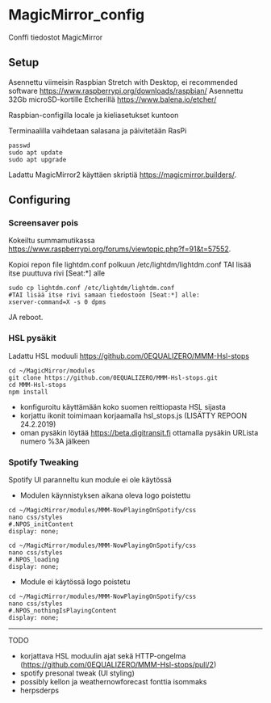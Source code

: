 # MagicMirror_config
Conffi tiedostot MagicMirror

## Setup
Asennettu viimeisin Raspbian Stretch with Desktop, ei recommended software https://www.raspberrypi.org/downloads/raspbian/
Asennettu 32Gb microSD-kortille Etcherillä https://www.balena.io/etcher/

Raspbian-configilla locale ja kieliasetukset kuntoon

Terminaalilla vaihdetaan salasana ja päivitetään RasPi
```
passwd
sudo apt update
sudo apt upgrade 
```

Ladattu MagicMirror2 käyttäen skriptiä https://magicmirror.builders/.

## Configuring

### Screensaver pois

Kokeiltu summamutikassa https://www.raspberrypi.org/forums/viewtopic.php?f=91&t=57552.

Kopioi repon file lightdm.conf polkuun /etc/lightdm/lightdm.conf TAI lisää itse puuttuva rivi [Seat:*] alle
```
sudo cp lightdm.conf /etc/lightdm/lightdm.conf
#TAI lisää itse rivi samaan tiedostoon [Seat:*] alle:
xserver-command=X -s 0 dpms
```
JA reboot.

### HSL pysäkit

Ladattu HSL moduuli https://github.com/0EQUALIZERO/MMM-Hsl-stops
```
cd ~/MagicMirror/modules
git clone https://github.com/0EQUALIZERO/MMM-Hsl-stops.git
cd MMM-Hsl-stops
npm install
```
- konfiguroitu käyttämään koko suomen reittiopasta HSL sijasta
- korjattu ikonit toimimaan korjaamalla hsl_stops.js (LISÄTTY REPOON 24.2.2019) 
- oman pysäkin löytää https://beta.digitransit.fi ottamalla pysäkin URLista numero %3A jälkeen

### Spotify Tweaking

Spotify UI paranneltu kun module ei ole käytössä 
- Modulen käynnistyksen aikana oleva logo poistettu
```
cd ~/MagicMirror/modules/MMM-NowPlayingOnSpotify/css 
nano css/styles
#.NPOS_initContent
display: none;

cd ~/MagicMirror/modules/MMM-NowPlayingOnSpotify/css 
nano css/styles
#.NPOS_loading
display: none;
```	

- Module ei käytössä logo poistetu
```
cd ~/MagicMirror/modules/MMM-NowPlayingOnSpotify/css 
nano css/styles
#.NPOS_nothingIsPlayingContent
display: none;
```


__________
TODO 
- korjattava HSL moduulin ajat sekä HTTP-ongelma (https://github.com/0EQUALIZERO/MMM-Hsl-stops/pull/2)
- spotify presonal tweak (UI styling)
- possibly kellon ja weathernowforecast fonttia isommaks
- herpsderps
